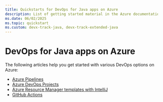 ```yaml
---
title: Quickstarts for DevOps for Java apps on Azure
description: List of getting started material in the Azure documentation for DevOps for Java apps.
ms.date: 06/02/2025
ms.topic: quickstart
ms.custom: devx-track-java, devx-track-extended-java
---
```


# DevOps for Java apps on Azure

The following articles help you get started with various DevOps options on Azure:

- [Azure Pipelines](/azure/devops/pipelines/targets/webapp?tabs=linux%2Cyaml)
- [Azure DevOps Projects](/azure/devops-project/azure-devops-project-java)
- [Azure Resource Manager templates with IntelliJ](/azure/azure-resource-manager/templates/create-templates-use-intellij)
- [GitHub Actions](https://github.com/actions/setup-java)
